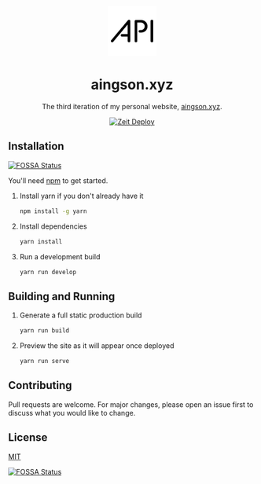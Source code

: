<div align="center">
  <img alt="Logo" src="https://github.com/ADMARIl/aingson.xyz/raw/develop/src/images/logo.png" width="100" />
   
   
</div>

<h1 align="center">
   aingson.xyz
</h1>

<p align="center">
   The third iteration of my personal website, <a href="https://aingson.xyz" target="_blank">aingson.xyz</a>.
   </p>
<div = align="center">
   <a href="https://zeit.co/import/project?template=https://github.com/ADMARIl/aingson.xyz/tree/master" target="_blank">
    <img src="https://zeit.co/button" alt="Zeit Deploy" />
  </a>
  </div>

## Installation
[![FOSSA Status](https://app.fossa.io/api/projects/git%2Bgithub.com%2FADMARIl%2Faingson.xyz.svg?type=shield)](https://app.fossa.io/projects/git%2Bgithub.com%2FADMARIl%2Faingson.xyz?ref=badge_shield)


You'll need [npm](https://nodejs.org/en/) to get started.

1. Install yarn if you don't already have it

   ```bash
   npm install -g yarn
   ```

2. Install dependencies

   ```bash
   yarn install
   ```

3. Run a development build

   ```bash
   yarn run develop
   ```

## Building and Running

1. Generate a full static production build

   ```bash
   yarn run build
   ```

2. Preview the site as it will appear once deployed

   ```bash
   yarn run serve
   ```

## Contributing

Pull requests are welcome. For major changes, please open an issue first to discuss what you would like to change.

## License

[MIT](https://choosealicense.com/licenses/mit/)


[![FOSSA Status](https://app.fossa.io/api/projects/git%2Bgithub.com%2FADMARIl%2Faingson.xyz.svg?type=large)](https://app.fossa.io/projects/git%2Bgithub.com%2FADMARIl%2Faingson.xyz?ref=badge_large)